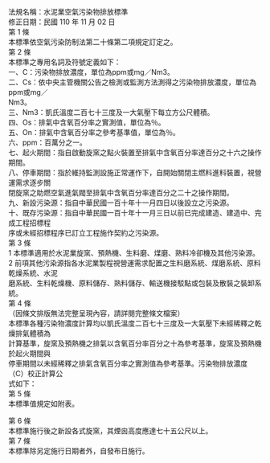 法規名稱：水泥業空氣污染物排放標準  
修正日期：民國 110 年 11 月 02 日  
第 1 條  
本標準依空氣污染防制法第二十條第二項規定訂定之。  
第 2 條  
本標準之專用名詞及符號定義如下：  
一、C：污染物排放濃度，單位為ppm或mg／Nm3。  
二、Cs：依中央主管機關公告之檢測或監測方法測得之污染物排放濃度，單位為ppm或mg／  
Nm3。  
三、Nm3：凱氏溫度二百七十三度及一大氣壓下每立方公尺體積。  
四、Os：排氣中含氧百分率之實測值，單位為％。  
五、On：排氣中含氧百分率之參考基準值，單位為％。  
六、ppm：百萬分之一。  
七、起火期間：指自啟動旋窯之點火裝置至排氣中含氧百分率達百分之十六之操作期間。  
八、停車期間：指於維持監測設施正常運作下，自開始關閉主燃料進料裝置，視營運需求逐步關  
閉旋窯之助燃空氣進氣閥至排氣中含氧百分率達百分之二十之操作期間。  
九、新設污染源：指自中華民國一百十年十一月四日以後設立之污染源。  
十、既存污染源：指自中華民國一百十年十一月三日以前已完成建造、建造中、完成工程招標程  
序或未經招標程序已訂立工程施作契約之污染源。  
第 3 條  
1 本標準適用於水泥業旋窯、預熱機、生料磨、煤磨、熟料冷卻機及其他污染源。  
2 前項其他污染源指各水泥業製程視營運需求配置之生料磨系統、煤磨系統、原料乾燥系統、水泥  
磨系統、生料乾燥機、原料儲存、熟料儲存、輸送機接駁點或包裝及散裝之裝卸系統。  
第 4 條  
（因條文排版無法完整呈現內容，請詳閱完整條文檔案）  
本標準各種污染物濃度計算均以凱氏溫度二百七十三度及一大氣壓下未經稀釋之乾燥排氣體積為  
計算基準，旋窯及預熱機之排氣以含氧百分率百分之十為參考基準，旋窯及預熱機於起火期間與  
停車期間以未經稀釋之排氣含氧百分率之實測值為參考基準。污染物排放濃度（C）校正計算公  
式如下：  
第 5 條  
本標準值規定如附表。  


第 6 條  
本標準施行後之新設各式旋窯，其煙囪高度應達七十五公尺以上。  
第 7 條  
本標準除另定施行日期者外，自發布日施行。  


